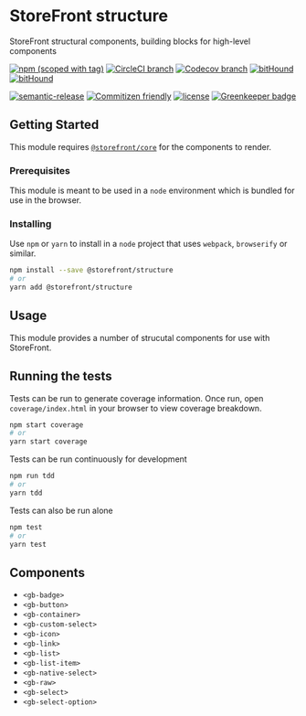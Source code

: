 # StoreFront structure

StoreFront structural components, building blocks for high-level components

[![npm (scoped with tag)](https://img.shields.io/npm/v/@storefront/structure.svg?style=flat-square)](https://www.npmjs.com/package/@storefront/structure)
[![CircleCI branch](https://img.shields.io/circleci/project/github/groupby/storefront-structure/master.svg?style=flat-square)](https://circleci.com/gh/groupby/storefront-structure/tree/master)
[![Codecov branch](https://img.shields.io/codecov/c/github/groupby/storefront-structure/master.svg?style=flat-square)](https://codecov.io/gh/groupby/storefront-structure)
[![bitHound](https://img.shields.io/bithound/code/github/groupby/storefront-structure.svg?style=flat-square)](https://www.bithound.io/github/groupby/storefront-structure)
[![bitHound](https://img.shields.io/bithound/dependencies/github/groupby/storefront-structure.svg?style=flat-square)](https://www.bithound.io/github/groupby/storefront-structure)

[![semantic-release](https://img.shields.io/badge/%20%20%F0%9F%93%A6%F0%9F%9A%80-semantic--release-e10079.svg?style=flat-square)](https://github.com/semantic-release/semantic-release)
[![Commitizen friendly](https://img.shields.io/badge/commitizen-friendly-brightgreen.svg?style=flat-square)](http://commitizen.github.io/cz-cli/)
[![license](https://img.shields.io/github/license/mashape/apistatus.svg?style=flat-square)](https://choosealicense.com/licenses/mit/)
[![Greenkeeper badge](https://badges.greenkeeper.io/groupby/storefront-structure.svg)](https://greenkeeper.io/)

## Getting Started

This module requires [`@storefront/core`](https://www.npmjs.com/package/@storefront/core) for the components to render.

### Prerequisites

This module is meant to be used in a `node` environment which is bundled for use in the browser.

### Installing

Use `npm` or `yarn` to install in a `node` project that uses `webpack`, `browserify` or similar.

```sh
npm install --save @storefront/structure
# or
yarn add @storefront/structure
```

## Usage

This module provides a number of strucutal components for use with StoreFront.

## Running the tests

Tests can be run to generate coverage information.
Once run, open `coverage/index.html` in your browser to view coverage breakdown.

```sh
npm start coverage
# or
yarn start coverage
```

Tests can be run continuously for development

```sh
npm run tdd
# or
yarn tdd
```

Tests can also be run alone

```sh
npm test
# or
yarn test
```

## Components

*   `<gb-badge>`
*   `<gb-button>`
*   `<gb-container>`
*   `<gb-custom-select>`
*   `<gb-icon>`
*   `<gb-link>`
*   `<gb-list>`
*   `<gb-list-item>`
*   `<gb-native-select>`
*   `<gb-raw>`
*   `<gb-select>`
*   `<gb-select-option>`
